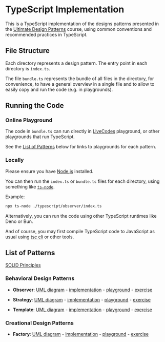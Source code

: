 # TypeScript Implementation

This is a TypeScript implementation of the designs patterns presented in the [Ultimate Design Patterns](https://www.udemy.com/course/ultimate-design-patterns/?referralCode=C4486750B8FA2ABC3F46) course, using common conventions and recommended practices in TypeScript.

## File Structure

Each directory represents a design pattern. The entry point in each directory is `index.ts`.

The file `bundle.ts` represents the bundle of all files in the directory, for convenience, to have a general overview in a single file and to allow to easily copy and run the code (e.g. in playgrounds).

## Running the Code

### Online Playground

The code in `bundle.ts` can run directly in [LiveCodes](https://livecodes.io/) playground, or other playgrounds that run TypeScript.

See the [List of Patterns](#list-of-patterns) below for links to playgrounds for each pattern.

### Locally

Please ensure you have [Node.js](https://nodejs.org/en/) installed.

You can then run the `index.ts` or `bundle.ts` files for each directory, using something like [`ts-node`](https://www.npmjs.com/package/ts-node).

Example:

```bash
npx ts-node ./typescript/observer/index.ts
```

Alternatively, you can run the code using other TypeScript runtimes like Deno or Bun.

And of course, you may first compile TypeScript code to JavaScript as usual using [tsc cli](https://www.npmjs.com/package/typescript) or other tools.

## List of Patterns

[SOLID Principles](solid)

### Behavioral Design Patterns

- **Observer**: [UML diagram](observer/uml-diagram.md) - [implementation](observer/bundle.ts) - [playground](https://livecodes.io/?console&x=https://github.com/mahyoussef/ultimate-design-patterns/blob/main/typescript/observer/bundle.ts) - [exercise](https://livecodes.io/?console&x=https://github.com/mahyoussef/ultimate-design-patterns/blob/main/typescript/observer/exercise/bundle.ts)

- **Strategy**: [UML diagram](strategy/uml-diagram.md) - [implementation](strategy/bundle.ts) - [playground](https://livecodes.io/?console&x=https://github.com/mahyoussef/ultimate-design-patterns/blob/main/typescript/strategy/bundle.ts) - [exercise](https://livecodes.io/?console&x=https://github.com/mahyoussef/ultimate-design-patterns/blob/main/typescript/strategy/exercise/bundle.ts)

- **Template**: [UML diagram](template/uml-diagram.md) - [implementation](template/bundle.ts) - [playground](https://livecodes.io/?console&x=https://github.com/mahyoussef/ultimate-design-patterns/blob/main/typescript/template/bundle.ts) - [exercise](https://livecodes.io/?console&x=https://github.com/mahyoussef/ultimate-design-patterns/blob/main/typescript/template/exercise/bundle.ts)

### Creational Design Patterns

- **Factory**: [UML diagram](factory/uml-diagram.md) - [implementation](factory/bundle.ts) - [playground](https://livecodes.io/?console&x=https://github.com/mahyoussef/ultimate-design-patterns/blob/main/typescript/factory/bundle.ts) - [exercise](https://livecodes.io/?console&x=https://github.com/mahyoussef/ultimate-design-patterns/blob/main/typescript/factory/exercise/bundle.ts)
